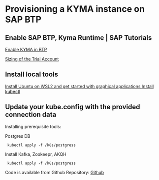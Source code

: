 # Provisioning a KYMA instance on SAP BTP

## Enable SAP BTP, Kyma Runtime | SAP Tutorials

[Enable KYMA in BTP](https://developers.sap.com/tutorials/cp-kyma-getting-started.html)

[Sizing of the Trial Account](https://help.sap.com/docs/btp/sap-business-technology-platform/about-trial-account)

## Install local tools

[Install Ubuntu on WSL2 and get started with graphical applications ](https://ubuntu.com/tutorials/install-ubuntu-on-wsl2-on-windows-11-with-gui-support#1-overview)
[Install kubectl](https://kubernetes.io/docs/tasks/tools/)

## Update your kube.config with the provided connection data

Installing prerequisite tools:

Postgres DB

``` kubectl
 kubectl apply -f /k8s/postgress 
```

Install Kafka, Zookeepr, AKQH

``` kubectl
 kubectl apply -f /k8s/postgress 
```



Code is available from Github Repository: [Github](https://github.com/mizmauz/heureso_kyma)
